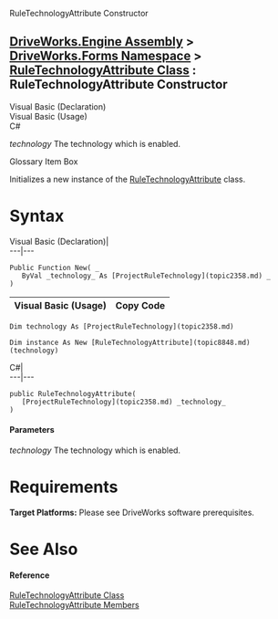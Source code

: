 RuleTechnologyAttribute Constructor   
  
[DriveWorks.Engine Assembly](topic2156.md) > [DriveWorks.Forms Namespace](topic7266.md) > [RuleTechnologyAttribute Class](topic8848.md) : RuleTechnologyAttribute Constructor  
---  
  
Visual Basic (Declaration)    
Visual Basic (Usage)    
C# 

_technology_
    The technology which is enabled.

Glossary Item Box

Initializes a new instance of the [RuleTechnologyAttribute](topic8848.md) class. 

# Syntax

Visual Basic (Declaration)|   
---|---  
      
    
    Public Function New( _
       ByVal _technology_ As [ProjectRuleTechnology](topic2358.md) _
    )  
  
Visual Basic (Usage)| Copy Code  
---|---  
      
    
    Dim technology As [ProjectRuleTechnology](topic2358.md)
     
    Dim instance As New [RuleTechnologyAttribute](topic8848.md)(technology)  
  
C#|   
---|---  
      
    
    public RuleTechnologyAttribute( 
       [ProjectRuleTechnology](topic2358.md) _technology_
    )  
  
#### Parameters

 _technology_
    The technology which is enabled.

# Requirements

**Target Platforms:** Please see DriveWorks software prerequisites.

# See Also

#### Reference

[RuleTechnologyAttribute Class](topic8848.md)   
[RuleTechnologyAttribute Members](topic8849.md)


